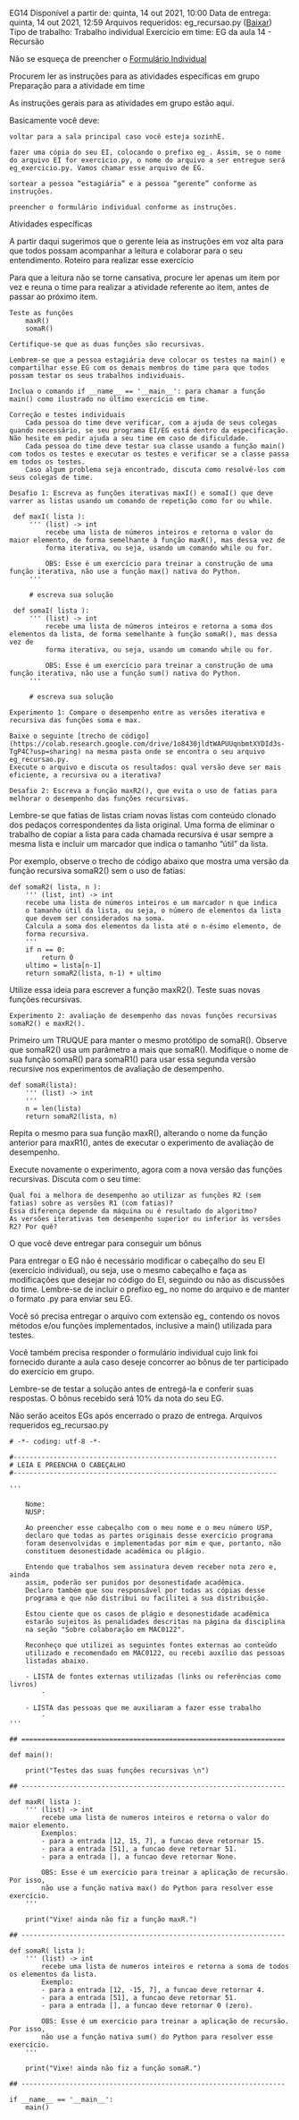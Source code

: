 EG14
Disponível a partir de: quinta, 14 out 2021, 10:00
Data de entrega: quinta, 14 out 2021, 12:59
Arquivos requeridos: eg_recursao.py ([Baixar](https://edisciplinas.usp.br/mod/vpl/views/downloadrequiredfiles.php?id=3901730))
Tipo de trabalho: Trabalho individual
Exercício em time: EG da aula 14 - Recursão

Não se esqueça de preencher o [Formulário Individual](https://forms.gle/9rN1rtW4Uq8p6RZC6)

Procurem ler as instruções para as atividades específicas em grupo
Preparação para a atividade em time

As instruções gerais para as atividades em grupo estão aqui.

Basicamente você deve:

    voltar para a sala principal caso você esteja sozinhE.

    fazer uma cópia do seu EI, colocando o prefixo eg_. Assim, se o nome do arquivo EI for exercicio.py, o nome do arquivo a ser entregue será eg_exercicio.py. Vamos chamar esse arquivo de EG.

    sortear a pessoa “estagiária” e a pessoa “gerente” conforme as instruções.

    preencher o formulário individual conforme as instruções.

Atividades específicas

A partir daqui sugerimos que o gerente leia as instruções em voz alta para que todos possam acompanhar a leitura e colaborar para o seu entendimento.
Roteiro para realizar esse exercício

Para que a leitura não se torne cansativa, procure ler apenas um item por vez e reuna o time para realizar a atividade referente ao item, antes de passar ao próximo item.

    Teste as funções
        maxR()
        somaR()

    Certifique-se que as duas funções são recursivas.

    Lembrem-se que a pessoa estagiária deve colocar os testes na main() e compartilhar esse EG com os demais membros do time para que todos possam testar os seus trabalhos individuais.

    Inclua o comando if __name__ == '__main__': para chamar a função main() como ilustrado no último exercício em time.

    Correção e testes individuais
        Cada pessoa do time deve verificar, com a ajuda de seus colegas quando necessário, se seu programa EI/EG está dentro da especificação. Não hesite em pedir ajuda a seu time em caso de dificuldade.
        Cada pessoa do time deve testar sua classe usando a função main() com todos os testes e executar os testes e verificar se a classe passa em todos os testes.
        Caso algum problema seja encontrado, discuta como resolvê-los com seus colegas de time.

    Desafio 1: Escreva as funções iterativas maxI() e somaI() que deve varrer as listas usando um comando de repetição como for ou while.

     def maxI( lista ):
         ''' (list) -> int
             recebe uma lista de números inteiros e retorna o valor do maior elemento, de forma semelhante à função maxR(), mas dessa vez de
             forma iterativa, ou seja, usando um comando while ou for.

             OBS: Esse é um exercício para treinar a construção de uma função iterativa, não use a função max() nativa do Python.
         '''

         # escreva sua solução

     def somaI( lista ):
         ''' (list) -> int
             recebe uma lista de números inteiros e retorna a soma dos elementos da lista, de forma semelhante à função somaR(), mas dessa vez de
             forma iterativa, ou seja, usando um comando while ou for.

             OBS: Esse é um exercício para treinar a construção de uma função iterativa, não use a função sum() nativa do Python.
         '''

         # escreva sua solução

    Experimento 1: Compare o desempenho entre as versões iterativa e recursiva das funções soma e max.

    Baixe o seguinte [trecho de código](https://colab.research.google.com/drive/1o8430jldtWAPUUqnbmtXYDId3s-TgP4C?usp=sharing) na mesma pasta onde se encontra o seu arquivo eg_recursao.py.
    Execute o arquivo e discuta os resultados: qual versão deve ser mais eficiente, a recursiva ou a iterativa?

    Desafio 2: Escreva a função maxR2(), que evita o uso de fatias para melhorar o desempenho das funções recursivas.

Lembre-se que fatias de listas criam novas listas com conteúdo clonado dos pedaços correspondentes da lista original. Uma forma de eliminar o trabalho de copiar a lista para cada chamada recursiva é usar sempre a mesma lista e incluir um marcador que indica o tamanho “útil” da lista.

Por exemplo, observe o trecho de código abaixo que mostra uma versão da função recursiva somaR2() sem o uso de fatias:


    def somaR2( lista, n ):
        ''' (list, int) -> int
        recebe uma lista de números inteiros e um marcador n que indica
        o tamanho útil da lista, ou seja, o número de elementos da lista 
        que devem ser considerados na soma.
        Calcula a soma dos elementos da lista até o n-ésimo elemento, de 
        forma recursiva.
        '''
        if n == 0:
            return 0
        ultimo = lista[n-1]
        return somaR2(lista, n-1) + ultimo

Utilize essa ideia para escrever a função maxR2(). Teste suas novas funções recursivas.

    Experimento 2: avaliação de desempenho das novas funções recursivas somaR2() e maxR2().

Primeiro um TRUQUE para manter o mesmo protótipo de somaR(). Observe que somaR2() usa um parâmetro a mais que somaR(). Modifique o nome de sua função somaR() para somaR1() para usar essa segunda versão recursive nos experimentos de avaliação de desempenho.


    def somaR(lista):
        ''' (list) -> int
        '''
        n = len(lista)
        return somaR2(lista, n)

Repita o mesmo para sua função maxR(), alterando o nome da função anterior para maxR1(), antes de executar o experimento de avaliação de desempenho.

Execute novamente o experimento, agora com a nova versão das funções recursivas. Discuta com o seu time:

    Qual foi a melhora de desempenho ao utilizar as funções R2 (sem fatias) sobre as versões R1 (com fatias)?
    Essa diferença depende da máquina ou é resultado do algoritmo?
    As versões iterativas tem desempenho superior ou inferior às versões R2? Por quê?

O que você deve entregar para conseguir um bônus

Para entregar o EG não é necessário modificar o cabeçalho do seu EI (exercício individual), ou seja, use o mesmo cabeçalho e faça as modificações que desejar no código do EI, seguindo ou não as discussões do time. Lembre-se de incluir o prefixo eg_ no nome do arquivo e de manter o formato .py para enviar seu EG.

Você só precisa entregar o arquivo com extensão eg_ contendo os novos métodos e/ou funções implementados, inclusive a main() utilizada para testes.

Você também precisa responder o formulário individual cujo link foi fornecido durante a aula caso deseje concorrer ao bônus de ter participado do exercício em grupo.

Lembre-se de testar a solução antes de entregá-la e conferir suas respostas. O bônus recebido será 10% da nota do seu EG.

Não serão aceitos EGs após encerrado o prazo de entrega.
Arquivos requeridos
eg_recursao.py

```
# -*- coding: utf-8 -*-

#------------------------------------------------------------------
# LEIA E PREENCHA O CABEÇALHO 
#------------------------------------------------------------------

'''

    Nome:
    NUSP:

    Ao preencher esse cabeçalho com o meu nome e o meu número USP,
    declaro que todas as partes originais desse exercício programa
    foram desenvolvidas e implementadas por mim e que, portanto, não 
    constituem desonestidade acadêmica ou plágio.
    
    Entendo que trabalhos sem assinatura devem receber nota zero e, ainda
    assim, poderão ser punidos por desonestidade acadêmica.
    Declaro também que sou responsável por todas as cópias desse
    programa e que não distribui ou facilitei a sua distribuição.
    
    Estou ciente que os casos de plágio e desonestidade acadêmica
    estarão sujeitos às penalidades descritas na página da disciplina
    na seção "Sobre colaboração em MAC0122".

    Reconheço que utilizei as seguintes fontes externas ao conteúdo 
    utilizado e recomendado em MAC0122, ou recebi auxílio das pessoas
    listadas abaixo.

    - LISTA de fontes externas utilizadas (links ou referências como livros)
        - 

    - LISTA das pessoas que me auxiliaram a fazer esse trabalho
        - 
'''

## ==================================================================

def main():

    print("Testes das suas funções recursivas \n")

## ------------------------------------------------------------------

def maxR( lista ):
    ''' (list) -> int
        recebe uma lista de numeros inteiros e retorna o valor do maior elemento.
        Exemplos: 
        - para a entrada [12, 15, 7], a funcao deve retornar 15.
        - para a entrada [51], a funcao deve retornar 51.
        - para a entrada [], a funcao deve retornar None.

        OBS: Esse é um exercício para treinar a aplicação de recursão. Por isso,
        não use a função nativa max() do Python para resolver esse exercício.
    '''

    print("Vixe! ainda não fiz a função maxR.")

## ------------------------------------------------------------------

def somaR( lista ):
    ''' (list) -> int
        recebe uma lista de numeros inteiros e retorna a soma de todos os elementos da lista.
        Exemplo: 
        - para a entrada [12, -15, 7], a funcao deve retornar 4.
        - para a entrada [51], a funcao deve retornar 51.
        - para a entrada [], a funcao deve retornar 0 (zero).

        OBS: Esse é um exercício para treinar a aplicação de recursão. Por isso,
        não use a função nativa sum() do Python para resolver esse exercício.
    '''

    print("Vixe! ainda não fiz a função somaR.")

## ------------------------------------------------------------------

if __name__ == '__main__':
    main()
```